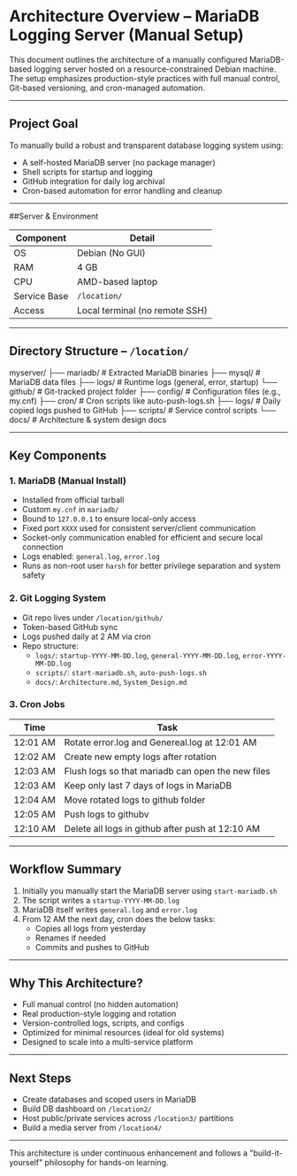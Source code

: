 # Architecture Overview – MariaDB Logging Server (Manual Setup)

This document outlines the architecture of a manually configured MariaDB-based logging server hosted on a resource-constrained Debian machine. The setup emphasizes production-style practices with full manual control, Git-based versioning, and cron-managed automation.

---

## Project Goal

To manually build a robust and transparent database logging system using:

- A self-hosted MariaDB server (no package manager)
- Shell scripts for startup and logging
- GitHub integration for daily log archival
- Cron-based automation for error handling and cleanup

---

##Server & Environment

| Component      | Detail                          |
|----------------|---------------------------------|
| OS             | Debian (No GUI)                 |
| RAM            | 4 GB                            |
| CPU            | AMD-based laptop                |
| Service Base   | `/location/`                    |
| Access         | Local terminal (no remote SSH)  |

---

## Directory Structure – `/location/`
myserver/
├── mariadb/ # Extracted MariaDB binaries
 ├── mysql/ # MariaDB data files
 ├── logs/ # Runtime logs (general, error, startup)
 └── github/ # Git-tracked project folder
├── config/ # Configuration files (e.g., my.cnf)
 ├── cron/ # Cron scripts like auto-push-logs.sh
 ├── logs/ # Daily copied logs pushed to GitHub
 ├── scripts/ # Service control scripts
 └── docs/ # Architecture & system design docs

---

## Key Components

### 1. MariaDB (Manual Install)
- Installed from official tarball
- Custom `my.cnf` in `mariadb/`
- Bound to `127.0.0.1` to ensure local-only access
- Fixed port `XXXX` used for consistent server/client communication
- Socket-only communication enabled for efficient and secure local connection
- Logs enabled: `general.log`, `error.log`
- Runs as non-root user `harsh` for better privilege separation and system safety

### 2. Git Logging System
- Git repo lives under `/location/github/`
- Token-based GitHub sync
- Logs pushed daily at 2 AM via cron
- Repo structure:
  - `logs/`: `startup-YYYY-MM-DD.log`, `general-YYYY-MM-DD.log`, `error-YYYY-MM-DD.log`
  - `scripts/`: `start-mariadb.sh`, `auto-push-logs.sh`
  - `docs/`: `Architecture.md`, `System_Design.md`

### 3. Cron Jobs
| Time     | Task                                               |
|----------|----------------------------------------------------|
| 12:01 AM | Rotate error.log and Genereal.log at 12:01 AM      |
| 12:02 AM | Create new empty logs after rotation               |
| 12:03 AM | Flush logs so that mariadb can open the new files  |
| 12:03 AM | Keep only last 7 days of logs in MariaDB           |
| 12:04 AM | Move rotated logs to github folder                 |
| 12:05 AM | Push logs to githubv                               |
| 12:10 AM | Delete all logs in github after push at 12:10 AM   |

---

## Workflow Summary

1. Initially you manually start the MariaDB server using `start-mariadb.sh`
2. The script writes a `startup-YYYY-MM-DD.log`
3. MariaDB itself writes `general.log` and `error.log`
4. From 12 AM the next day, cron does the below tasks:
   - Copies all logs from yesterday
   - Renames if needed
   - Commits and pushes to GitHub

---

## Why This Architecture?

- Full manual control (no hidden automation)
- Real production-style logging and rotation
- Version-controlled logs, scripts, and configs
- Optimized for minimal resources (ideal for old systems)
- Designed to scale into a multi-service platform

---

## Next Steps

- Create databases and scoped users in MariaDB
- Build DB dashboard on `/location2/`
- Host public/private services across `/location3/` partitions
- Build a media server from `/location4/`

---

This architecture is under continuous enhancement and follows a "build-it-yourself" philosophy for hands-on learning.

